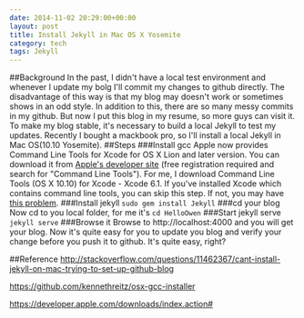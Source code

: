 ```yaml
---
date: 2014-11-02 20:29:00+00:00
layout: post
title: Install Jekyll in Mac OS X Yosemite
category: tech
tags: Jekyll
---
```


##Background
In the past, I didn't have a local test environment and whenever I update my bolg I'll commit my changes to github directly. The disadvantage of this way is that my blog may doesn't work or sometimes shows in an odd style. In addition to this, there are so many messy commits in my github. But now I put this blog in my resume, so more guys can visit it. To make my blog stable, it's necessary to build a local Jekyll to test my updates. Recently I bought a mackbook pro, so I'll install a local Jekyll in Mac OS(10.10 Yosemite).
##Steps
###Install gcc
Apple now provides Command Line Tools for Xcode for OS X Lion and later version. You can download it from [Apple's developer site](https://developer.apple.com/downloads/index.action) (free registration required and search for "Command Line Tools"). For me, I download Command Line Tools (OS X 10.10) for Xcode - Xcode 6.1. If you've installed Xcode which contains command line tools, you can skip this step. If not, you may have [this problem](http://stackoverflow.com/questions/11462367/cant-install-jekyll-on-mac-trying-to-set-up-github-blog).
###Install jekyll
`sudo gem install Jekyll`
###cd your blog
Now cd to you local folder, for me it's
`cd HelloOwen`
###Start jekyll serve
`jekyll serve`
###Browse it
Browse to http://localhost:4000 and you will get your blog. Now it's quite easy for you to update you blog and verify your change before you push it to github. It's quite easy, right?


##Reference
http://stackoverflow.com/questions/11462367/cant-install-jekyll-on-mac-trying-to-set-up-github-blog

https://github.com/kennethreitz/osx-gcc-installer

https://developer.apple.com/downloads/index.action#